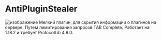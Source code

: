 # AntiPluginStealer
![изображение](https://user-images.githubusercontent.com/82046704/171875293-52a4b573-1a4d-47c7-90d3-e5a5e7b964e6.png)
Мелкий плагин, для скрытия информации о плагинов на сервере. Путем лимитирования запросов TAB Complete.
Работает на 1.18.2 и требует ProtocolLib 4.8.0.
